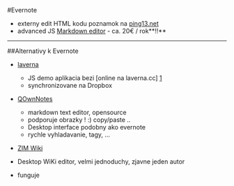 #Evernote
- externy edit HTML kodu poznamok na [ping13.net][1]
- advanced JS [Markdown editor][2] - ca. 20€ / rok**!!**


 [1]: http://enml-editor.ping13.net "Evernote ENML editor - Get your hands dirty with your Evernote notes"
 [2]: https://marxi.co "Marxico is a delicate Markdown editor for Evernote"


---
##Alternativy k Evernote

- [laverna][1]
  - JS demo aplikacia bezi [online na laverna.cc] [1]
  - synchronizovane na Dropbox
 
- [QOwnNotes][4]
  - markdown text editor, opensource
  - podporuje obrazky ! :) copy/paste ..
  - Desktop interface podobny ako evernote
  - rychle vyhladavanie, tagy, ...

- [ZIM Wiki][5]
 - Desktop WiKi editor, velmi jednoduchy, zjavne jeden autor
 - funguje

 [1]: https://laverna.cc "Official Laverna site"
 [2]: https://github.com/Laverna/laverna "Laverna GitHub repo"

 [4]: http://www.qownnotes.org "QOwnNotes: Plain-text file notepad with markdown support and ownCloud integration"
 [5]: http://zim-wiki.org/contribute.html "Zim - A Desktop Wiki"

